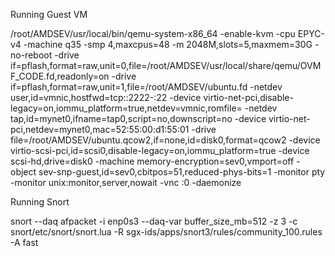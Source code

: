 Running Guest VM

/root/AMDSEV/usr/local/bin/qemu-system-x86_64 -enable-kvm -cpu EPYC-v4 -machine q35 -smp 4,maxcpus=48 -m 2048M,slots=5,maxmem=30G -no-reboot -drive if=pflash,format=raw,unit=0,file=/root/AMDSEV/usr/local/share/qemu/OVMF_CODE.fd,readonly=on -drive if=pflash,format=raw,unit=1,file=/root/AMDSEV/ubuntu.fd -netdev user,id=vmnic,hostfwd=tcp::2222-:22 -device virtio-net-pci,disable-legacy=on,iommu_platform=true,netdev=vmnic,romfile= -netdev tap,id=mynet0,ifname=tap0,script=no,downscript=no -device virtio-net-pci,netdev=mynet0,mac=52:55:00:d1:55:01 -drive file=/root/AMDSEV/ubuntu.qcow2,if=none,id=disk0,format=qcow2 -device virtio-scsi-pci,id=scsi0,disable-legacy=on,iommu_platform=true -device scsi-hd,drive=disk0 -machine memory-encryption=sev0,vmport=off -object sev-snp-guest,id=sev0,cbitpos=51,reduced-phys-bits=1 -monitor pty -monitor unix:monitor,server,nowait -vnc :0 -daemonize

Running Snort

snort --daq afpacket -i enp0s3 --daq-var buffer_size_mb=512 -z 3 -c snort/etc/snort/snort.lua -R sgx-ids/apps/snort3/rules/community_100.rules -A fast
